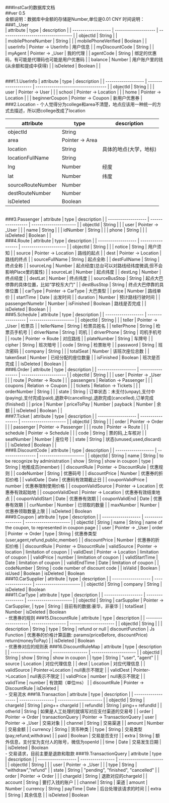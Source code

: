 ###InstCar的数据库文档  
##ver 0.5
<br>
金额说明：数据库中金额的存储是Number,单位是0.01 CNY
时间说明：
<br>
###1._User  
| attribute           | type                 | description                         |
| ------------------- | -------------------- | ----------------------------------- |
| objectId            | String               |                                     |  
| mobilePhoneNumber   | String               |                                     |
| mobilePhoneVerified | Boolean              |                                     |  
| userInfo            | Pointer -> UserInfo	 | 用户信息							    |
| myDiscountCode      | String               |                                     |  
| myAgent             | Pointer -> _User     | 我的代理                             |
| agentCode           | String               | 绑定的优惠码，有可能是代理码也可能是用户优惠码 |
| balance             | Number               | 用户账户里的钱(从余额和提成中获得)     |
| isDeleted           | Boolean              |                                     |

<br>
###1.1.UserInfo
| attribute           | type                 | description                         |
| ------------------- | -------------------- | ----------------------------------- |
| objectId            | String               |                                    |
| user                | Pointer -> User      |                                    |
| school              | Pointer -> Location  |                                    |
| home                | Pointer -> Location  |                                    |
| beginnerCoupon      | Pointer -> Coupon    | 新用户优惠券                        |

<br>
###2.Location  
- 个人觉得分为college和area不清楚，地点应该用一种统一的方式去描述，所以把college改成了location  

| attribute           | type              | description            |
| ------------------- | ----------------- | ---------------------- |
| objectId            | String            |                        |  
| area                | Pointer -> Area
| location            | String            |  具体的地点(大学，地标)  |
| locationFullName    | String            |                        |  
| lng                 | Number            | 经度                   |  
| lat                 | Number            | 纬度                   |
| sourceRouteNumber   | Number  
| destRouteNumber     | Number  
| isDeleted           | Boolean           |                        |

<br>
###3.Passenger  
| attribute           | type              | description            |
| ------------------- | ----------------- | ---------------------- |
| objectId            | String            |                        |  
| user                | Pointer -> _User  |                        |
| name                | String            |                        |  
| idNumber            | String            |                        |  
| phone               | String            |                        |  
| isDeleted           | Boolean           |                        |

<br>
###4.Route
| attribute           | type              | description            |  
| ------------------- | ----------------- | ---------------------- |  
| objectId            | String            |                        |
| notice              | String            | 用户须知                 |
| source              | Pointer -> Location |  路线的起点            |  
| dest                | Pointer -> Location |  路线的终点            |
| sourceFullName      | String            | 起点全称               |
| destFullName        | String            | 终点全称               |  
| sourceLng           | Number            | 起点经度(总台可以对路线经纬度微调,但不会影响Place里的属性) |
| sourceLat           | Number            | 起点纬度               |  
| destLng             | Number            | 终点经度               |  
| destLat             | Number            | 终点纬度               |  
| sourceBusStop       | String            | 起点大巴停靠的具体位置，比如“学校东大门” |  
| destBusStop         | String            | 终点大巴停靠的具体位置 |
| carType             | Pointer -> CarType | 大巴类型              |  
| price               | Number            | 路线单价               |  
| startTime           | Date              | 出发时间               |
| duration            | Number            | 预计路线行驶时间       |
| passengerNumebr     | Number            
| isFinished          | Boolean           | 路线是否完成           |
| isDeleted           | Boolean           |                        |

<br>
###5.Schedule
| attribute           | type              | description            |
| ------------------- | ----------------- | ---------------------- |
| objectId            | String            |                        |  
| teller              | Pointer -> _User  | 检票员                 |  
| tellerName          | String            | 检票员姓名             |
| tellerPhone         | String            | 检票员手机号           |
| driverName          | String            |  司机                  |  
| driverPhone         | String            | 司机手机号             |  
| route               | Pointer -> Route  | 对应路线               |  
| plateNumber         | String            | 车牌号                 |  
| cipher              | String            | 班次暗号               |
| code                | String            | 检票账号               |
| password            | String            | 班次密码               |
| company             | String            |                        |
| totalSeat           | Number            | 该班次座位总数         |  
| takenSeat           | Number            | 已经分配的座位数量     |  
| isFinished          | Boolean           | 班次是否完成           |  
| isDeleted           | Boolean           |                        |  

<br>
###6.Order  
| attribute           | type              | description            |
| ------------------- | ----------------- | ---------------------- |
| objectId            | String            |                        |  
| user                | Pointer -> _User  |                        |  
| route               | Pointer -> Route  |                        |
| passengers          | Relation -> Passenger |                    |
| coupons             | Relation -> Coupon |                       |  
| tickets             | Relation -> Tickets |                      |
| orderNumber         | String            |                        |
| state               | String            | 订单状态：未支付(unpay),支付中(paying),支付完成(paid),退款中(cancelling),退款完成(cancelled),订单完成(finished) |  
| price               | Number  
| priceToPay          | Number   
| payback             | Number            | 余额                   |  
| isDeleted           | Boolean           |                        |

<br>
###7.Ticket
| attribute           | type              | description            |
| ------------------- | ----------------- | ---------------------- |
| objectId            | String            |                        |  
| order               | Pointer -> Order  |                        |  
| passenger           | Pointer -> Passenger |                     |  
| route               | Pointer -> Route  |                        |
| schedule            | Pointer -> Schedule |                      |  
| code                | String             | 票的码,上车核对        |  
| seatNumber          | Number             | 座位号                |
| state               | String             | 状态(unused,used,discard) |
| isDeleted           | Boolean            |                       |

<br>
###8.DiscountCode
| attribute           | type              | description            |
| ------------------- | ----------------- | ---------------------- |  
| objectId            | String            
| name                | String            | to be recognize by administration
| show                | String            | show in coupon
| type                | String            | 地推成员(member)       |
| discountRule        | Pointer -> DiscountRule | 优惠规则         |
| codeNumber          | String            | 优惠码号               |
| discountPrice       | Number            | 优惠券的折扣价格         |  
| validDate           | Date              | 优惠码有效期截止日       |   
| couponValidPrice    | number            | 优惠券限制使用价格     |
| couponValidSource   | Pointer -> Location | 优惠券有效起始地     |
| couponValidDest     | Pointer -> Location | 优惠券有效结束地点   |
| couponValidStart    | Date              | 优惠券有效期           |
| couponValidEnd      | Date              | 优惠券有效期           |
| curNumber           | Number            | 已领取的数量           |
| maxNumber           | Number            | 优惠券领取数量上限     |  
| isDeleted           | Boolean  

<br>
###9.Coupon
| attribute           | type              | description            |
| ------------------- | ----------------- | ---------------------- |  
| objectId            | String  
| name                | String            | name of the coupon, to represented in coupon page |
| user                | Pointer -> _User   
| order               | Pointer -> Order  
| type                | String            | 优惠券类型(user,agent,refund,public,member) |
| discountPrice       | Number            | 优惠券的折扣价格         |  
| discountRule        | Pointer -> DisoucntRule  
| validSource         | Pointer -> location | limitation of coupon |
| validDest           | Pointer -> Location | limitation of coupon |
| validPrice          | number            | limitation of coupon |
| validStartTime      | Date              | limitation of coupon |
| validEndTime        | Date              | limitation of coupon |
| codeNumber          | String            | code number of discount code |
| isValid             | Boolean  
| isUsed              | Boolean  
| isDeleted           | Boolean  

<br>
###10.CarSupplier
| attribute           | type              | description            |
| ------------------- | ----------------- | ---------------------- |  
| objectId            | String     
| company             | String
| isDeleted           | Boolean  

<br>
###11.CarType
| attribute           | type              | description            |
| ------------------- | ----------------- | ---------------------- |    
| objectId            | String  
| carSupplier         | Pointer -> CarSupplier,  
| type                | String            | 目前有的数据:豪华，非豪华 |
| totalSeat           | Number  
| isDeleted           | Boolean  

<br>
- 优惠券的规则  
###15.DiscountRule  
| attribute           | type              | description            |
| ------------------- | ----------------- | ---------------------- |   
| objectId            | String            |                        |  
| description         | String  
| type                | String            | refund or null
| discountFunction    | Js Function       | 优惠券的价格计算函数: params(priceBefore, discountPrice) return(moneyToPay) |  
| isDeleted           | Boolean  

<br>
- 优惠券对应的规则表
###16.DiscountRuleMap
| attribute           | type              | description            |
| ------------------- | ----------------- | ---------------------- |
| objectId            | String
| show                | String            | show in coupon         |
| type                | String            | "user", "agent"        |
| source              | Location          | 对应代理信息        |
| dest                | Location          | 对应代理信息        |
| validSource         | Pointer->Location | null表示不限定         |
| validDest           | Pointer->Location | null表示不限定         |
| validPrice          | number            | null表示不限定         |
| validTime           | number            | 有效期（单位ms）        |
| discountRule        | Pointer -> DiscountRule
| isDeleted           |



<br>
- 交易流水
###18.Transaction
| attribute           | type              | description            |
| ------------------- | ----------------- | ---------------------- |   
| objectId            | String  
| chargeId            | String            | ping++ chargeId        |  
| refundId            | String            | ping++ refundId        |  
| otherId             | String            | 如果是人工处理的就填写对应支付渠道的交易号 |
| order               | Pointer -> Order  
| transactionQuery    | Pointer -> TransactionQuery  
| user                | Pointer -> _User  | 交易对象               |   
| channel             | String            | 交易渠道               |
| amount              | Number            | 交易金额               |  
| currency            | String            | 货币种类               |  
| type                | String            | 交易类型(pay,refund,withdraw) |  
| paid                | Boolean           | 交易是否支付           |
| extra               | String            | 额外信息，支付宝为支付人的账号，微信为openId |  
| time                | Date              | 交易发生日期           |
| isDeleted           | Boolean  


<br>
- 交易请求，目前主要是退款和取款   
###19.TransactionQuery
| attribute           | type              | description            |
| ------------------- | ----------------- | ---------------------- |  
| objectId            | String            |                        |
| user                | Pointer -> _User  |                        |  
| type                | String            | "withdraw","refund"    |  
| state               | String            | "pending", "finished", "cancelled" |
| order               | Pointer -> Order  |                        |
| chargeId            | String            | 退款对应的chargeId     |
| account             | String            | 要打入钱的账户         |  
| channel             | String            | 渠道    
| amount              | Number          
| currency            | String   
| payTime             | Date              | 后台处理该请求的时间   |
| extra               | String            | 其余信息               |
| isDeleted           | Boolean    
